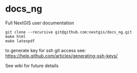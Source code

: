 # docs_ng
Full NextGIS user documentation

```
git clone --recursive git@github.com:nextgis/docs_ng.git
make html
make latexpdf
```
to generate key for ssh git access see: https://help.github.com/articles/generating-ssh-keys/

See wiki for future details
